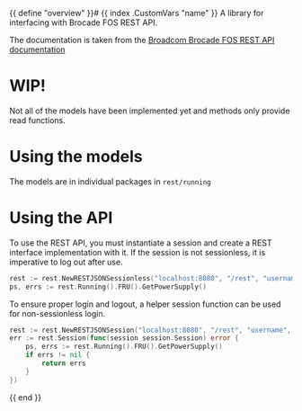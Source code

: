 {{ define "overview" }}# {{ index .CustomVars "name" }}
A library for interfacing with Brocade FOS REST API.

The documentation is taken from the [Broadcom Brocade FOS REST API documentation](https://docs.broadcom.com/doc/FOS-82X-REST-API-RM)

# WIP!

Not all of the models have been implemented yet and methods only provide read functions.

# Using the models

The models are in individual packages in `rest/running`

# Using the API

To use the REST API, you must instantiate a session and create a REST interface implementation with it. If the session is not sessionless, it is imperative to log out after use.

```go
rest := rest.NewRESTJSONSessionless("localhost:8080", "/rest", "username", "password", http.DefaultClient)
ps, errs := rest.Running().FRU().GetPowerSupply()
```

To ensure proper login and logout, a helper session function can be used for non-sessionless login.
```go
rest := rest.NewRESTJSONSession("localhost:8080", "/rest", "username", "password", http.DefaultClient)
err := rest.Session(func(session session.Session) error {
	ps, errs := rest.Running().FRU().GetPowerSupply()
	if errs != nil {
		return errs
	}
})
```
{{ end }}